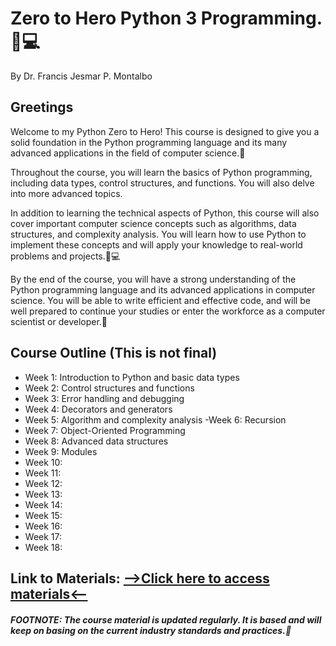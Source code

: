 # Zero to Hero Python 3 Programming. 🐍💻
<p>By Dr. Francis Jesmar P. Montalbo</p>

## Greetings

<p>Welcome to my Python Zero to Hero! This course is designed to give you a solid foundation in the Python programming language and its many advanced applications in the field of computer science.🚀</p>

<p>Throughout the course, you will learn the basics of Python programming, including data types, control structures, and functions. You will also delve into more advanced topics.</p>

<p>In addition to learning the technical aspects of Python, this course will also cover important computer science concepts such as algorithms, data structures, and complexity analysis. You will learn how to use Python to implement these concepts and will apply your knowledge to real-world problems and projects.🤔💻</p>

<p>By the end of the course, you will have a strong understanding of the Python programming language and its advanced applications in computer science. You will be able to write efficient and effective code, and will be well prepared to continue your studies or enter the workforce as a computer scientist or developer.💼</p>

## Course Outline (This is not final)
- Week 1: Introduction to Python and basic data types
- Week 2: Control structures and functions
- Week 3: Error handling and debugging
- Week 4: Decorators and generators
- Week 5: Algorithm and complexity analysis
 -Week 6: Recursion
- Week 7: Object-Oriented Programming
- Week 8: Advanced data structures
- Week 9: Modules
- Week 10:
- Week 11: 
- Week 12: 
- Week 13: 
- Week 14: 
- Week 15: 
- Week 16: 
- Week 17: 
- Week 18:

## Link to Materials: <a href="https://drive.google.com/drive/u/0/folders/1tsO94jUPo-Af6MtYRoDKWjVkxcCcwN3k">-->Click here to access materials<--</a>

##### FOOTNOTE: The course material is updated regularly. It is based and will keep on basing on the current industry standards and practices.🚀
